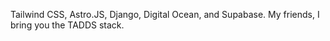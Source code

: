 Tailwind CSS, Astro.JS, Django, Digital Ocean, and Supabase. My friends, I bring you the TADDS stack. 
